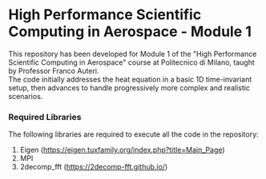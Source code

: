 # High Performance Scientific Computing in Aerospace - Module 1

This repository has been developed for Module 1 of the "High Performance Scientific Computing in Aerospace" course at Politecnico di Milano, taught by Professor Franco Auteri.  
The code initially addresses the heat equation in a basic 1D time-invariant setup, then advances to handle progressively more complex and realistic scenarios.

### Required Libraries
The following libraries are required to execute all the code in the repository:
1. Eigen (https://eigen.tuxfamily.org/index.php?title=Main_Page)
2. MPI
3. 2decomp_fft (https://2decomp-fft.github.io/)